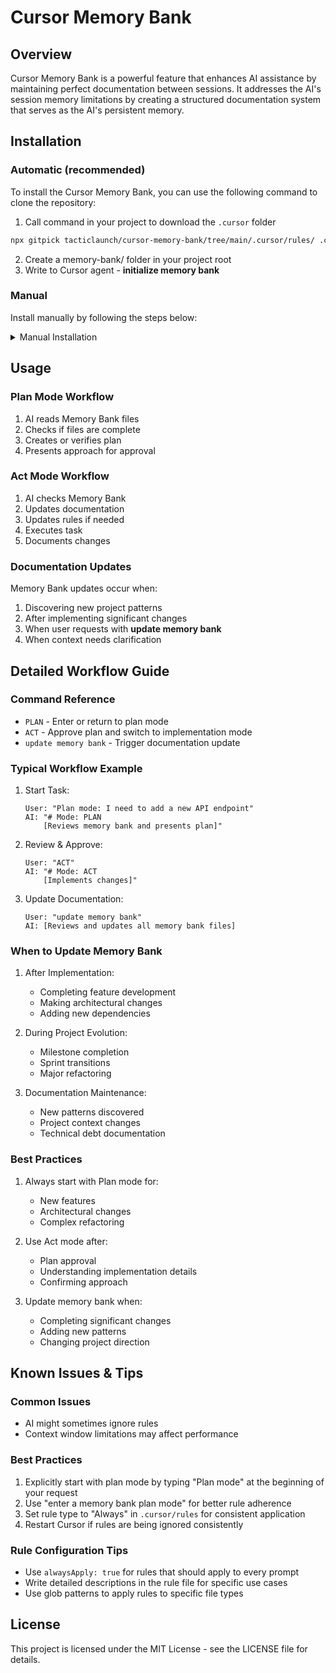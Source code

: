 # Cursor Memory Bank

## Overview
Cursor Memory Bank is a powerful feature that enhances AI assistance by maintaining perfect documentation between sessions. It addresses the AI's session memory limitations by creating a structured documentation system that serves as the AI's persistent memory.

## Installation

### Automatic (recommended)
To install the Cursor Memory Bank, you can use the following command to clone the repository:

1. Call command in your project to download the `.cursor` folder
```bash
npx gitpick tacticlaunch/cursor-memory-bank/tree/main/.cursor/rules/ .cursor/rules
```
2. Create a memory-bank/ folder in your project root
3. Write to Cursor agent - **initialize memory bank**

### Manual
Install manually by following the steps below:
<details>
<summary>Manual Installation</summary>

### 1. Setup Plan/Act Modes
1. Create `.cursor/rules/core.mdc` with the following content:
```markdown
---
description: 
globs: 
alwaysApply: true
---
## Core Rules

You have two modes of operation:

1. Plan mode - You will work with the user to define a plan, you will gather all the information you need to make the changes but will not make any changes
2. Act mode - You will make changes to the codebase based on the plan

- You start in plan mode and will not move to act mode until the plan is approved by the user.
- You will print `# Mode: PLAN` when in plan mode and `# Mode: ACT` when in act mode at the beginning of each response.
- Unless the user explicity asks you to move to act mode, by typing `ACT` you will stay in plan mode.
- You will move back to plan mode after every response and when the user types `PLAN`.
- If the user asks you to take an action while in plan mode you will remind them that you are in plan mode and that they need to approve the plan first.
- When in plan mode always output the full updated plan in every response.
```

### 2. Setup Memory Bank
1. Create `.cursor/rules/memory-bank.mdc` with the following content:
```markdown
# Cursor's Memory Bank

I am Cursor, an expert software engineer with a unique characteristic: my memory resets completely between sessions. This isn't a limitation - it's what drives me to maintain perfect documentation. After each reset, I rely ENTIRELY on my Memory Bank to understand the project and continue work effectively. I MUST read ALL memory bank files at the start of EVERY task - this is not optional.

## Memory Bank Structure

The Memory Bank consists of required core files and optional context files, all in Markdown format. Files build upon each other in a clear hierarchy:

\```mermaid
flowchart TD
    PB[projectbrief.md] --> PC[productContext.md]
    PB --> SP[systemPatterns.md]
    PB --> TC[techContext.md]
    
    PC --> AC[activeContext.md]
    SP --> AC
    TC --> AC
    
    AC --> P[progress.md]
\```

### Core Files (Required)
1. `projectbrief.md`
   - Foundation document that shapes all other files
   - Created at project start if it doesn't exist
   - Defines core requirements and goals
   - Source of truth for project scope

2. `productContext.md`
   - Why this project exists
   - Problems it solves
   - How it should work
   - User experience goals

3. `activeContext.md`
   - Current work focus
   - Recent changes
   - Next steps
   - Active decisions and considerations

4. `systemPatterns.md`
   - System architecture
   - Key technical decisions
   - Design patterns in use
   - Component relationships

5. `techContext.md`
   - Technologies used
   - Development setup
   - Technical constraints
   - Dependencies

6. `progress.md`
   - What works
   - What's left to build
   - Current status
   - Known issues

### Additional Context
Create additional files/folders within memory-bank/ when they help organize:
- Complex feature documentation
- Integration specifications
- API documentation
- Testing strategies
- Deployment procedures

## Core Workflows

### Plan Mode
\```mermaid
flowchart TD
    Start[Start] --> ReadFiles[Read Memory Bank]
    ReadFiles --> CheckFiles{Files Complete?}
    
    CheckFiles -->|No| Plan[Create Plan]
    Plan --> Document[Document in Chat]
    
    CheckFiles -->|Yes| Verify[Verify Context]
    Verify --> Strategy[Develop Strategy]
    Strategy --> Present[Present Approach]
\```

### Act Mode
\```mermaid
flowchart TD
    Start[Start] --> Context[Check Memory Bank]
    Context --> Update[Update Documentation]
    Update --> Rules[Update .cursor/rules if needed]
    Rules --> Execute[Execute Task]
    Execute --> Document[Document Changes]
\```

## Documentation Updates

Memory Bank updates occur when:
1. Discovering new project patterns
2. After implementing significant changes
3. When user requests with **update memory bank** (MUST review ALL files)
4. When context needs clarification

\```mermaid
flowchart TD
    Start[Update Process]
    
    subgraph Process
        P1[Review ALL Files]
        P2[Document Current State]
        P3[Clarify Next Steps]
        P4[Update .cursor/rules]
        
        P1 --> P2 --> P3 --> P4
    end
    
    Start --> Process
\```

Note: When triggered by **update memory bank**, I MUST review every memory bank file, even if some don't require updates. Focus particularly on activeContext.md and progress.md as they track current state.

## Project Intelligence (.cursor/rules)

The .cursor/rules file is my learning journal for each project. It captures important patterns, preferences, and project intelligence that help me work more effectively. As I work with you and the project, I'll discover and document key insights that aren't obvious from the code alone.

\```mermaid
flowchart TD
    Start{Discover New Pattern}
    
    subgraph Learn [Learning Process]
        D1[Identify Pattern]
        D2[Validate with User]
        D3[Document in .cursor/rules]
    end
    
    subgraph Apply [Usage]
        A1[Read .cursor/rules]
        A2[Apply Learned Patterns]
        A3[Improve Future Work]
    end
    
    Start --> Learn
    Learn --> Apply
\```

### What to Capture
- Critical implementation paths
- User preferences and workflow
- Project-specific patterns
- Known challenges
- Evolution of project decisions
- Tool usage patterns

The format is flexible - focus on capturing valuable insights that help me work more effectively with you and the project. Think of .cursor/rules as a living document that grows smarter as we work together.

REMEMBER: After every memory reset, I begin completely fresh. The Memory Bank is my only link to previous work. It must be maintained with precision and clarity, as my effectiveness depends entirely on its accuracy.
```

2. Create a `memory-bank/` folder in your project root
3. Ask Cursor agent to `initialize memory bank`

</details>

## Usage

### Plan Mode Workflow
1. AI reads Memory Bank files
2. Checks if files are complete
3. Creates or verifies plan
4. Presents approach for approval

### Act Mode Workflow
1. AI checks Memory Bank
2. Updates documentation
3. Updates rules if needed
4. Executes task
5. Documents changes

### Documentation Updates
Memory Bank updates occur when:
1. Discovering new project patterns
2. After implementing significant changes
3. When user requests with **update memory bank**
4. When context needs clarification

## Detailed Workflow Guide

### Command Reference
- `PLAN` - Enter or return to plan mode
- `ACT` - Approve plan and switch to implementation mode
- `update memory bank` - Trigger documentation update

### Typical Workflow Example

1. Start Task:
   ```
   User: "Plan mode: I need to add a new API endpoint"
   AI: "# Mode: PLAN
       [Reviews memory bank and presents plan]"
   ```

2. Review & Approve:
   ```
   User: "ACT"
   AI: "# Mode: ACT
       [Implements changes]"
   ```

3. Update Documentation:
   ```
   User: "update memory bank"
   AI: [Reviews and updates all memory bank files]
   ```

### When to Update Memory Bank

1. After Implementation:
   - Completing feature development
   - Making architectural changes
   - Adding new dependencies

2. During Project Evolution:
   - Milestone completion
   - Sprint transitions
   - Major refactoring

3. Documentation Maintenance:
   - New patterns discovered
   - Project context changes
   - Technical debt documentation

### Best Practices

1. Always start with Plan mode for:
   - New features
   - Architectural changes
   - Complex refactoring

2. Use Act mode after:
   - Plan approval
   - Understanding implementation details
   - Confirming approach

3. Update memory bank when:
   - Completing significant changes
   - Adding new patterns
   - Changing project direction

## Known Issues & Tips

### Common Issues
- AI might sometimes ignore rules
- Context window limitations may affect performance

### Best Practices
1. Explicitly start with plan mode by typing "Plan mode" at the beginning of your request
2. Use "enter a memory bank plan mode" for better rule adherence
3. Set rule type to "Always" in `.cursor/rules` for consistent application
4. Restart Cursor if rules are being ignored consistently

### Rule Configuration Tips
- Use `alwaysApply: true` for rules that should apply to every prompt
- Write detailed descriptions in the rule file for specific use cases
- Use glob patterns to apply rules to specific file types

## License

This project is licensed under the MIT License - see the LICENSE file for details.
